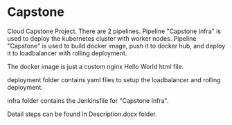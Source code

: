 # Capstone
Cloud Capstone Project. 
There are 2 pipelines. Pipeline "Capstone Infra" is used to deploy the kubernetes cluster with worker nodes. 
Pipeline "Capstone" is used to build docker image, push it to docker hub, and deploy it to loadbalancer with rolling deployment.

The docker image is just a custom nginx Hello World html file.

deployment folder contains yaml files to setup the loadbalancer and rolling deployment.

infra folder contains the Jenkinsfile for "Capstone Infra".

Detail steps can be found in Description.docx folder.
